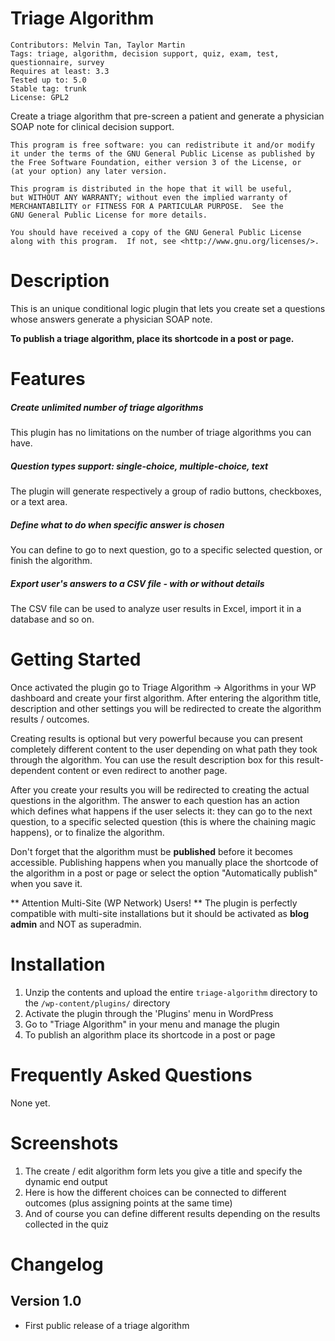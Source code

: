 Triage Algorithm
================
    Contributors: Melvin Tan, Taylor Martin
    Tags: triage, algorithm, decision support, quiz, exam, test, questionnaire, survey
    Requires at least: 3.3
    Tested up to: 5.0
    Stable tag: trunk
    License: GPL2

Create a triage algorithm that pre-screen a patient and generate a physician SOAP note for clinical decision support.

    This program is free software: you can redistribute it and/or modify
    it under the terms of the GNU General Public License as published by
    the Free Software Foundation, either version 3 of the License, or
    (at your option) any later version.

    This program is distributed in the hope that it will be useful,
    but WITHOUT ANY WARRANTY; without even the implied warranty of
    MERCHANTABILITY or FITNESS FOR A PARTICULAR PURPOSE.  See the
    GNU General Public License for more details.

    You should have received a copy of the GNU General Public License
    along with this program.  If not, see <http://www.gnu.org/licenses/>.

Description
===========
This is an unique conditional logic plugin that lets you create set a questions whose answers generate a physician SOAP note.

**To publish a triage algorithm, place its shortcode in a post or page.**

Features
========
##### Create unlimited number of triage algorithms
This plugin has no limitations on the number of triage algorithms you can have.

##### Question types support: single-choice, multiple-choice, text
The plugin will generate respectively a group of radio buttons, checkboxes, or a text area. 

##### Define what to do when specific answer is chosen
You can define to go to next question, go to a specific selected question, or finish the algorithm. 

##### Export user's answers to a CSV file - with or without details
The CSV file can be used to analyze user results in Excel, import it in a database and so on.

Getting Started
===============
Once activated the plugin go to Triage Algorithm -> Algorithms in your WP dashboard and create your first algorithm. After entering the algorithm title, description and other settings you will be redirected to create the algorithm results / outcomes.

Creating results is optional but very powerful because you can present completely different content to the user depending on what path they took through the algorithm. You can use the result description box for this result-dependent content or even redirect to another page.

After you create your results you will be redirected to creating the actual questions in the algorithm. The answer to each question has an action which defines what happens if the user selects it: they can go to the next question, to a specific selected question (this is where the chaining magic happens), or to finalize the algorithm. 

Don't forget that the algorithm must be **published** before it becomes accessible. Publishing happens when you manually place the shortcode of the algorithm in a post or page or select the option "Automatically publish" when you save it.

** Attention Multi-Site (WP Network) Users! **
The plugin is perfectly compatible with multi-site installations but it should be activated as **blog admin** and NOT as superadmin.

Installation
============
1. Unzip the contents and upload the entire `triage-algorithm` directory to the `/wp-content/plugins/` directory
2. Activate the plugin through the 'Plugins' menu in WordPress
3. Go to "Triage Algorithm" in your menu and manage the plugin
4. To publish an algorithm place its shortcode in a post or page

Frequently Asked Questions
==========================
None yet.

Screenshots
===========
1. The create / edit algorithm form lets you give a title and specify the dynamic end output
2. Here is how the different choices can be connected to different outcomes (plus assigning points at the same time)
3. And of course you can define different results depending on the results collected in the quiz 

Changelog
=========
Version 1.0
-----------
- First public release of a triage algorithm
